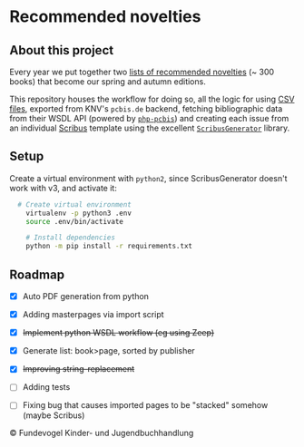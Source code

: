 # Recommended novelties

## About this project
Every year we put together two [lists of recommended novelties](https://fundevogel.de/en/recommendations) (~ 300 books) that become our spring and autumn editions.

This repository houses the workflow for doing so, all the logic for using [CSV files](https://en.wikipedia.org/wiki/Comma-separated_values), exported from KNV's `pcbis.de` backend, fetching bibliographic data from their WSDL API (powered by [`php-pcbis`](https://github.com/fundevogel/php-pcbis)) and creating each issue from an individual [Scribus](https://www.scribus.net) template using the excellent [`ScribusGenerator`](https://github.com/berteh/ScribusGenerator) library.


## Setup
Create a virtual environment with `python2`, since ScribusGenerator doesn't work with v3, and activate it:

```bash
  # Create virtual environment
    virtualenv -p python3 .env
    source .env/bin/activate

    # Install dependencies
    python -m pip install -r requirements.txt
```


## Roadmap
- [x] Auto PDF generation from python
- [x] Adding masterpages via import script
- [x] ~~Implement python WSDL workflow (eg using Zeep)~~
- [x] Generate list: book>page, sorted by publisher
- [x] ~~Improving string-replacement~~
- [ ] Adding tests
- [ ] Fixing bug that causes imported pages to be "stacked" somehow (maybe Scribus)


:copyright: Fundevogel Kinder- und Jugendbuchhandlung
